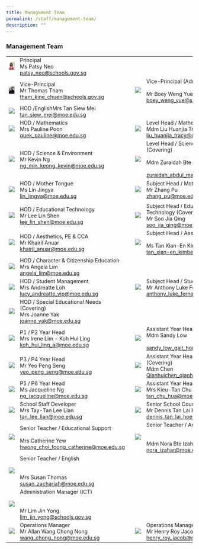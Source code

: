 ```yaml
---
title: Management Team
permalink: /staff/management-team/
description: ""
---
```

### Management Team

|  	|  	|  	|  	|  	|
|---	|---	|---	|---	|---	|
| <img src="/images/mt1.png" style="width:99%"> 	| Principal<br>Ms Patsy Neo<br>patsy_neo@schools.gov.sg 	|  	|  	|  	|
| ![](/images/mt2.png) 	| Vice-Principal<br>Mr Thomas Tham<br>tham_kine_chuen@schools.gov.sg 	|   	| ![](/images/mt.png) 	| Vice-Principal (Administration)<br><br>Mr Boey Weng Yue<br>boey_weng_yue@schools.gov.sg 	|
| ![](/images/mt.png) 	| HOD /EnglishMrs Tan Siew Mei<br>tan_siew_mei@moe.edu.sg 	|   	|  	|  	|
| ![](/images/mt.png) 	| HOD / Mathematics<br>Mrs Pauline Poon<br>quek_pauline@moe.edu.sg 	|   	| ![](/images/mt.png) 	| Level Head / Mathematics<br>Mdm Liu Huanjia Tracy<br>liu_huanjia_tracy@moe.edu.sg 	|
| ![](/images/mt.png) 	| HOD / Science & Environment<br>Mr Kevin Ng<br>ng_min_keong_kevin@moe.edu.sg 	|   	| ![](/images/mt.png)	| Level Head / Science & Environment (Covering)<br><br>Mdm Zuraidah Bte Abdul Malik<br><br>zuraidah_abdul_malik@moe.edu.sg 	|
| ![](/images/mt.png) 	| HOD / Mother Tongue<br>Ms Lin Jingya<br>lin_jingya@moe.edu.sg  	|   	| ![](/images/mt.png) 	| Subject Head / Mother Tongue<br>Mr Zhang Pu<br>zhang_pu@moe.edu.sg  	|
|  	|  	|   	|   	|  	|
| ![](/images/mt.png) 	| HOD / Educational Technology<br>Mr Lee Lin Shen<br>lee_lin_shen@moe.edu.sg 	|   	| ![](/images/mt.png) 	| Subject Head / Educational Technology (Covering)<br>Mr Soo Jia Qing<br>soo_jia_qing@moe.edu.sg 	|
| ![](/images/mt.png)	| HOD / Aesthetics, PE & CCA<br>Mr Khairil Anuar<br>khairil_anuar@moe.edu.sg 	|   	| ![](/images/mt.png) 	| Subject Head / Aesthetics<br><br>Ms Tan Xian-En Kimberly<br>tan_xian-en_kimberly@moe.edu.sg 	|
| ![](/images/mt.png) 	| HOD / Character & Citizenship Education<br>Mrs Angela Lim<br>angela_lim@moe.edu.sg 	|   	|  	|  	|
| ![](/images/mt.png) 	| HOD / Student Management<br>Mrs Andreatte Loh<br>lucy_andreatte_yip@moe.edu.sg 	|   	| ![](/images/mt.png)	| Subject Head / Student Management<br>Mr Anthony Luke Fernandez<br>anthony_luke_fernandez@moe.edu.sg 	|
| ![](/images/mt.png)	| HOD / Special Educational Needs (Covering)<br>Mrs Joanne Yak<br>joanne_yak@moe.edu.sg 	|   	|   	|   	|
| ![](/images/mt.png) 	| P1 / P2 Year Head<br>Mrs Irene Lim - Koh Hui Ling<br>koh_hui_ling_a@moe.edu.sg 	|   	| ![](/images/mt.png) 	| Assistant Year Head (P1 / P2)<br>Mdm Sandy Low<br><br>sandy_low_gait_hong@moe.edu.sg 	|
| ![](/images/mt.png) 	| P3 / P4 Year Head<br>Mr Yeo Peng Seng<br>yeo_peng_seng@moe.edu.sg 	|   	| ![](/images/mt.png) 	| Assistant Year Head (P3 / P4) (Covering)<br>Mdm Chen Qianhuichen_qianhui@moe.edu.sg 	|
| ![](/images/mt.png) 	| P5 / P6 Year Head<br>Ms Jacqueline Ng<br>ng_jacqueline@moe.edu.sg 	|   	| ![](/images/mt.png)	| Assistant Year Head (P5 / P6)<br>Mrs Kieu-Tan Chu Hua Doreen<br>tan_chu_hua@moe.edu.sg 	|
| ![](/images/mt.png) 	| School Staff Developer<br>Mrs Tay-Tan Lee Lian<br>tan_lee_lian@moe.edu.sg 	|   	| ![](/images/mt.png) 	| Senior School Counselor<br>Mr Dennis Tan Lai Hoe<br>dennis_tan_lai_hoe@moe.edu.sg 	|
| ![](/images/mt.png) 	| Senior Teacher / Educational Support<br><br>Mrs Catherine Yew<br>hwong_choi_foong_catherine@moe.edu.sg 	|   	| ![](/images/mt.png) 	| Senior Teacher / Art<br><br><br>Mdm Nora Bte Izahar<br>nora_izahar@moe.edu.sg 	|
| ![](/images/mt.png) 	| Senior Teacher / English<br><br><br>Mrs Susan Thomas<br>susan_zachariah@moe.edu.sg 	|   	|  	|  	|
| ![](/images/mt.png) 	| Administration Manager (ICT)<br><br><br>Mr Lim Jin Yong<br>lim_jin_yong@schools.gov.sg 	|   	|  	|  	|
| ![](/images/mt.png) 	| Operations Manager<br>Mr Allan Wang Chong Nong<br>wang_chong_nong@moe.edu.sg 	|   	| ![](/images/mt.png) 	| Operations Manager<br>Mr Henry Roy Jacob <br>henry_roy_jacob@moe.edu.sg 	|
